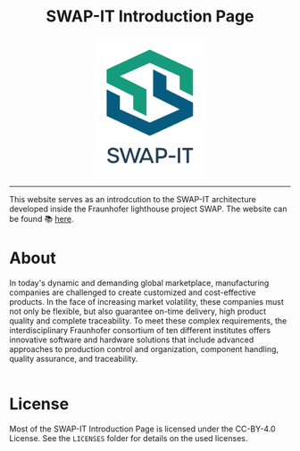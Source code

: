 <!--
SPDX-FileCopyrightText: The SWAP-IT Contributors
SPDX-License-Identifier: CC-BY-4.0
-->
<div align="center">
  
SWAP-IT Introduction Page
===========================
<img src="assets/img/swap-it-logo.svg" alt="pfdl_logo" width="200"/>

</div>

---
This website serves as an introdcution to the SWAP-IT architecture developed inside the Fraunhofer lighthouse project SWAP.
The website can be found :books: [here](https://swap-it.github.io/).

# About
<div align="left">
In today's dynamic and demanding global marketplace, manufacturing companies are challenged to create customized and cost-effective products.
In the face of increasing market volatility, these companies must not only be flexible, but also guarantee on-time delivery, high product quality and complete traceability.
To meet these complex requirements, the interdisciplinary Fraunhofer consortium of ten different institutes offers innovative software and hardware solutions that include advanced approaches to production control and organization, component handling, quality assurance, and traceability.
<br /><br />

# License
Most of the SWAP-IT Introduction Page is licensed under the CC-BY-4.0 License. See the `LICENSES` folder for details on the used licenses.